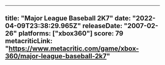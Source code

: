 
---
title: "Major League Baseball 2K7"
date: "2022-04-09T23:38:29.965Z"
releaseDate: "2007-02-26"
platforms: ["xbox360"]
score: 79
metacriticLink: "https://www.metacritic.com/game/xbox-360/major-league-baseball-2k7"
---
